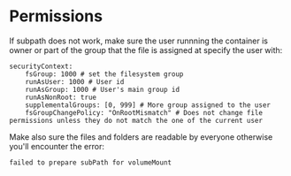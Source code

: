 # Permissions

If subpath does not work, make sure
the user runnning the container is owner
or part of the group that the file is assigned at
specify the user with:
```
securityContext:
    fsGroup: 1000 # set the filesystem group
    runAsUser: 1000 # User id
    runAsGroup: 1000 # User's main group id
    runAsNonRoot: true
    supplementalGroups: [0, 999] # More group assigned to the user
    fsGroupChangePolicy: "OnRootMismatch" # Does not change file permissions unless they do not match the one of the current user
```
Make also sure the files and folders are readable by everyone otherwise you'll encounter the error:
```
failed to prepare subPath for volumeMount
```